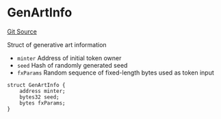 # GenArtInfo
[Git Source](https://github.com/fxhash/fxhash-evm-contracts/blob/941c33e8dcf9e8d32ef010e754110434710b4bd3/src/lib/Structs.sol)

Struct of generative art information
- `minter` Address of initial token owner
- `seed` Hash of randomly generated seed
- `fxParams` Random sequence of fixed-length bytes used as token input


```solidity
struct GenArtInfo {
    address minter;
    bytes32 seed;
    bytes fxParams;
}
```

